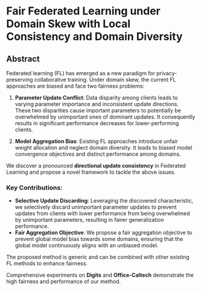 # Fair Federated Learning under Domain Skew with Local Consistency and Domain Diversity

## Abstract

Federated learning (FL) has emerged as a new paradigm for privacy-preserving collaborative training. Under domain skew, the current FL approaches are biased and face two fairness problems:

1. **Parameter Update Conflict**: Data disparity among clients leads to varying parameter importance and inconsistent update directions. These two disparities cause important parameters to potentially be overwhelmed by unimportant ones of dominant updates. It consequently results in significant performance decreases for lower-performing clients.

2. **Model Aggregation Bias**: Existing FL approaches introduce unfair weight allocation and neglect domain diversity. It leads to biased model convergence objectives and distinct performance among domains.

We discover a pronounced **directional update consistency** in Federated Learning and propose a novel framework to tackle the above issues. 

### Key Contributions:
- **Selective Update Discarding**: Leveraging the discovered characteristic, we selectively discard unimportant parameter updates to prevent updates from clients with lower performance from being overwhelmed by unimportant parameters, resulting in fairer generalization performance.
- **Fair Aggregation Objective**: We propose a fair aggregation objective to prevent global model bias towards some domains, ensuring that the global model continuously aligns with an unbiased model.

The proposed method is generic and can be combined with other existing FL methods to enhance fairness.

Comprehensive experiments on **Digits** and **Office-Caltech** demonstrate the high fairness and performance of our method.


